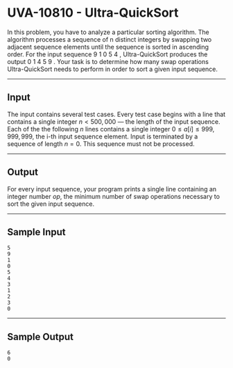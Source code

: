 # UVA-10810 - Ultra-QuickSort

In this problem, you have to analyze a particular sorting algorithm. The algorithm processes a sequence of n distinct integers by swapping two adjacent sequence elements until the sequence is sorted in ascending order. For the input sequence 9 1 0 5 4 ,
Ultra-QuickSort produces the output 0 1 4 5 9 .
Your task is to determine how many swap operations Ultra-QuickSort needs to perform in order to sort a given input sequence.

---
## Input

The input contains several test cases. Every test case begins with a line that contains a single integer $n < 500,000$ — the length of the input sequence. Each of the the following $n$ lines contains a single integer $0 \le a[i] \le 999,999,999$, the i-th input sequence element. Input is terminated by a sequence of length $n = 0$. This sequence must not be processed.

---
## Output

For every input sequence, your program prints a single line containing an integer number *op*, the minimum number of swap operations necessary to sort the given input sequence.

---
## Sample Input

```
5
9
1
0
5
4
3
1
2
3
0
```

---
## Sample Output

```
6
0
```
